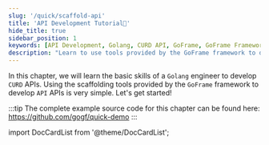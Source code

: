 ```yaml
---
slug: '/quick/scaffold-api'
title: 'API Development Tutorial🌟'
hide_title: true
sidebar_position: 1
keywords: [API Development, Golang, CURD API, GoFrame, GoFrame Framework, API Development, Scaffolding Tool, Quick Demo, Source Code Example, Go Development]
description: "Learn to use tools provided by the GoFrame framework to develop CURD APIs, including the basic steps and techniques of API development. Complete example source code is provided for reference to help beginners quickly get started with API development."
---
```


In this chapter, we will learn the basic skills of a `Golang` engineer to develop `CURD` APIs. Using the scaffolding tools provided by the `GoFrame` framework to develop `API` APIs is very simple. Let's get started!

:::tip
The complete example source code for this chapter can be found here: https://github.com/gogf/quick-demo
:::

import DocCardList from '@theme/DocCardList';

<DocCardList />